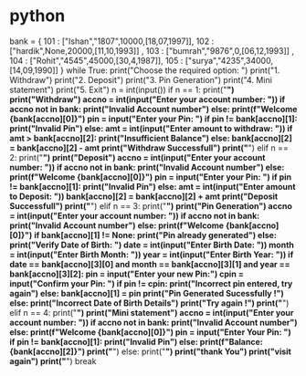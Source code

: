 # python
bank = {
    101 : ["Ishan","1807",10000,[18,07,1997]],
    102 : ["hardik",None,20000,[11,10,1993]] ,
    103 : ["bumrah","9876",0,[06,12,1993]] ,
    104 : ["Rohit","4545",45000,[30,4,1987]],
    105 : ["surya","4235",34000,[14,09,1990]]
}
while True:
  print("Choose the required option: ")
  print("1. Withdraw")
  print("2. Deposit")
  print("3. Pin Generation")
  print("4. Mini statement")
  print("5. Exit")
  n = int(input())
  if n == 1:
    print("******************************")
    print("Withdraw")
    accno = int(input("Enter your account number: "))
    if accno not in bank:
      print("Invalid Account number")
    else:
      print(f"Welcome {bank[accno][0]}")
      pin = input("Enter your Pin: ")
      if pin != bank[accno][1]:
        print("Invalid Pin")
      else:
        amt = int(input("Enter amount to withdraw: "))
        if amt > bank[accno][2]:
          print("Insufficient Balance")
        else:
          bank[accno][2] = bank[accno][2] - amt
          print("Withdraw Successfull")
    print("******************************")
  elif n == 2:
    print("******************************")
    print("Deposit")
    accno = int(input("Enter your account number: "))
    if accno not in bank:
      print("Invalid Account number")
    else:
      print(f"Welcome {bank[accno][0]}")
      pin = input("Enter your Pin: ")
      if pin != bank[accno][1]:
        print("Invalid Pin")
      else:
        amt = int(input("Enter amount to Deposit: "))
        bank[accno][2] = bank[accno][2] + amt
        print("Deposit Successfull")
    print("******************************")
  elif n == 3:
    print("******************************")
    print("Pin Generation")
    accno = int(input("Enter your account number: "))
    if accno not in bank:
      print("Invalid Account number")
    else:
      print(f"Welcome {bank[accno][0]}")
      if bank[accno][1] != None:
        print("Pin already generated")
      else:
        print("Verify Date of Birth: ")
        date = int(input("Enter Birth Date: "))
        month = int(input("Enter Birth Month: "))
        year = int(input("Enter Birth Year: "))
        if date == bank[accno][3][0] and month == bank[accno][3][1] and year == bank[accno][3][2]:
          pin = input("Enter your new Pin:")
          cpin = input("Confirm your Pin: ")
          if pin != cpin:
            print("Incorrect pin entered, try again")
          else:
            bank[accno][1] = pin
            print("Pin Generated Sucessfully !")
        else:
          print("Incorrect Date of Birth Details")
          print("Try again !")
    print("******************************")
  elif n == 4:
    print("******************************")
    print("Mini statement")
    accno = int(input("Enter your account number: "))
    if accno not in bank:
      print("Invalid Account number")
    else:
      print(f"Welcome {bank[accno][0]}")
      pin = input("Enter Your Pin: ")
      if pin != bank[accno][1]:
        print("Invalid Pin")
      else:
        print(f"Balance: {bank[accno][2]}")
    print("******************************")
  else:
    print("******************************")
    print("thank You")
    print("visit again")
    print("******************************")
    break
